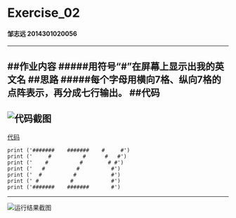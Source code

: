 # Exercise_02
#### 邹志远 2014301020056
---
##作业内容
#####用符号“#”在屏幕上显示出我的英文名
##思路
#####每个字母用横向7格、纵向7格的点阵表示，再分成七行输出。
##代码
---
![代码截图](https://github.com/whobuki/computational_physics_N2014301020056/blob/master/code_image.png)
---
[代码](https://github.com/whobuki/computational_physics_N2014301020056/blob/master/exercise_02.py)

    print ('#######    #######    #     #')
    print ('     #          #      #   #')
    print ('    #          #        # #')
    print ('   #          #          #')
    print ('  #          #           #')
    print (' #          #            #')
    print ('#######    #######       #')
---
![运行结果截图](https://github.com/whobuki/computational_physics_N2014301020056/blob/master/result.png)
